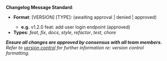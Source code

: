 **Changelog Message Standard**:
- **Format**: [VERSION] [TYPE]: <description> (awaiting approval | denied | approved)
  - **e.g.** v1.2.0 feat: add user login endpoint (approved)
- **Types**: *feat*, *fix*, *docs*, *style*, *refactor*, *test*, *chore*

__***Ensure all changes are approved by consensus with all team members.***__ <br />
*Refer to [version control](https://scu-it.atlassian.net/wiki/spaces/MSD425GC2/pages/329744404/Configuration+Management#3.-Version-Control) for further information re: version control formatting.*
